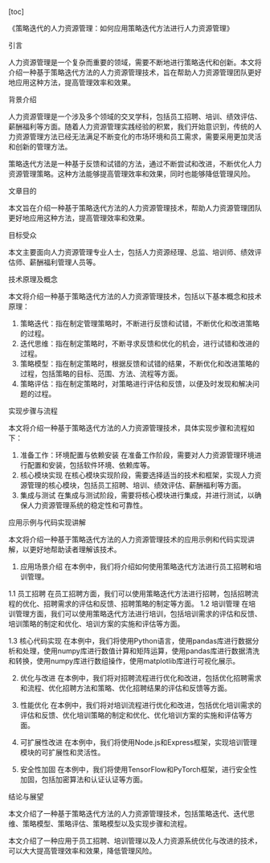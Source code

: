 
[toc]                    
                
                
《策略迭代的人力资源管理：如何应用策略迭代方法进行人力资源管理》

引言

人力资源管理是一个复杂而重要的领域，需要不断地进行策略迭代和创新。本文将介绍一种基于策略迭代方法的人力资源管理技术，旨在帮助人力资源管理团队更好地应用这种方法，提高管理效率和效果。

背景介绍

人力资源管理是一个涉及多个领域的交叉学科，包括员工招聘、培训、绩效评估、薪酬福利等方面。随着人力资源管理实践经验的积累，我们开始意识到，传统的人力资源管理方法已经无法满足不断变化的市场环境和员工需求，需要采用更加灵活和创新的管理方法。

策略迭代方法是一种基于反馈和试错的方法，通过不断尝试和改进，不断优化人力资源管理策略。这种方法能够提高管理效率和效果，同时也能够降低管理风险。

文章目的

本文旨在介绍一种基于策略迭代方法的人力资源管理技术，帮助人力资源管理团队更好地应用这种方法，提高管理效率和效果。

目标受众

本文主要面向人力资源管理专业人士，包括人力资源经理、总监、培训师、绩效评估师、薪酬福利管理人员等。

技术原理及概念

本文将介绍一种基于策略迭代方法的人力资源管理技术，包括以下基本概念和技术原理：

1. 策略迭代：指在制定管理策略时，不断进行反馈和试错，不断优化和改进策略的过程。
2. 迭代思维：指在制定策略时，不断寻求反馈和优化的机会，进行试错和改进的过程。
3. 策略模型：指在制定策略时，根据反馈和试错的结果，不断优化和改进策略的过程，包括策略的目标、范围、方法、流程等方面。
4. 策略评估：指在制定策略时，对策略进行评估和反馈，以便及时发现和解决问题的过程。

实现步骤与流程

本文将介绍一种基于策略迭代方法的人力资源管理技术，具体实现步骤和流程如下：

1. 准备工作：环境配置与依赖安装
在准备工作阶段，需要对人力资源管理环境进行配置和安装，包括软件环境、依赖库等。
2. 核心模块实现
在核心模块实现阶段，需要选择适当的技术和框架，实现人力资源管理的核心模块，包括员工招聘、培训、绩效评估、薪酬福利等方面。
3. 集成与测试
在集成与测试阶段，需要将核心模块进行集成，并进行测试，以确保人力资源管理系统的稳定性和可靠性。

应用示例与代码实现讲解

本文将介绍一种基于策略迭代方法的人力资源管理技术的应用示例和代码实现讲解，以更好地帮助读者理解该技术。

1. 应用场景介绍
在本例中，我们将介绍如何使用策略迭代方法进行员工招聘和培训管理。

1.1 员工招聘
在员工招聘方面，我们可以使用策略迭代方法进行招聘，包括招聘流程的优化、招聘需求的评估和反馈、招聘策略的制定等方面。
1.2 培训管理
在培训管理方面，我们可以使用策略迭代方法进行培训，包括培训需求的评估和反馈、培训策略的制定和优化、培训方案的实施和评估等方面。

1.3 核心代码实现
在本例中，我们将使用Python语言，使用pandas库进行数据分析和处理，使用numpy库进行数值计算和矩阵运算，使用pandas库进行数据清洗和转换，使用numpy库进行数组操作，使用matplotlib库进行可视化展示。

2. 优化与改进
在本例中，我们将对招聘流程进行优化和改进，包括优化招聘需求和流程、优化招聘方法和策略、优化招聘结果的评估和反馈等方面。

3. 性能优化
在本例中，我们将对培训流程进行优化和改进，包括优化培训需求的评估和反馈、优化培训策略的制定和优化、优化培训方案的实施和评估等方面。

4. 可扩展性改进
在本例中，我们将使用Node.js和Express框架，实现培训管理模块的可扩展性和灵活性。

5. 安全性加固
在本例中，我们将使用TensorFlow和PyTorch框架，进行安全性加固，包括加密算法和认证认证等方面。

结论与展望

本文介绍了一种基于策略迭代方法的人力资源管理技术，包括策略迭代、迭代思维、策略模型、策略评估、策略模型以及实现步骤和流程。

本文介绍了一种应用于员工招聘、培训管理以及人力资源系统优化与改进的技术，可以大大提高管理效率和效果，降低管理风险。

